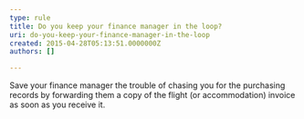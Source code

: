 ```yaml
---
type: rule
title: Do you keep your finance manager in the loop?
uri: do-you-keep-your-finance-manager-in-the-loop
created: 2015-04-28T05:13:51.0000000Z
authors: []

---
```




<span class='intro'> ​Save your finance manager the trouble of chasing you for the purchasing records by forwarding them a copy of the flight (or accommodation) invoice as soon as you receive it.​​ </span>




